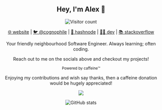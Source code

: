 <h2 align="center">Hey, I'm Alex 👋</h2>

<p align="center">
  <img src="https://visitor-badge.laobi.icu/badge?page_id=cognophile.cognophile" alt="Visitor count"> 
<p>

<p align="center">
  <a href="https://cognophile.webflow.io/">🌐 website</a> | <a href="https://twitter.com/cognophile">🐦 @cognophile</a> | <a href="https://cognophile.hashnode.dev">📝 hashnode</a> | <a href="https://dev.to/cognophile">👨‍💻 dev</a> | <a href="https://stackoverflow.com/users/5012644/cognophile">📚 stackoverflow</a>
</p>

<p align="center">Your friendly neighbourhood Software Engineer. Always learning; often coding.</p>
<p align="center">Reach out to me on the socials above and checkout my projects!</p>
<p align="center"><sup>Powered by caffeine™️</sup></p>

<p align="center">
   Enjoying my contributions and wish say thanks, then a caffeine donation would be hugely appreciated!
</p>
<p align="center">
   <a href="https://www.buymeacoffee.com/cognophile"><img src="https://img.buymeacoffee.com/button-api/?text=Buy me a coffee&emoji=&slug=cognophile&button_colour=FFDD00&font_colour=000000&font_family=Cookie&outline_colour=000000&coffee_colour=ffffff" /></a>
</p>

<p align="center">
  <img src="https://github-readme-stats.vercel.app/api?username=cognophile&show_icons=true&theme=tokyonight" alt="GitHub stats">
<p>
  
<!-- <p align="center">
  <img src="https://github-readme-stats.vercel.app/api/top-langs/?username=cognophile&theme=tokyonight" alt="Language stats">
<p> -->
